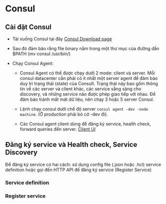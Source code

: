 # Consul

## Cài đặt Consul

- Tải xuống Consul tại đây [Consul Download page](https://www.consul.io/downloads.html)

- Sau đó đảm bảo rằng file binary nằm trong một thư mục của đường dẫn $PATH (mv consul /usr/bin/)

- Chạy Consul Agent:

  - Consul Agent có thể được chạy dưới 2 mode: client và server. Mỗi consul datacenter cần phải có ít nhất một server agent để đảm bảo duy trì trạng thái (state) của Consult. Trạng thái này bao gồm thông tin về các server và client khác, các service sẵng sàng cho discovery, và những service nào được phép giao tiếp với nhau. Để đảm bảo tránh mất mát dữ liệu, nên chạy 3 hoặc 5 server Consul.

  - Lệnh chạy consul dưới chế độ server `consul agent -dev -node machine`. (Ở production phải bỏ cờ -dev đi).

  - Các Consul agent client dùng để đăng ký service, health check, forward queries đến server. [Client UI](http://localhost:8500)

## Đăng ký service và Health check, Service Discovery

Để đăng ký service có hai cách: sử dụng config file (.json hoặc .hcl) service definition hoặc gọi đến HTTP API để đăng ký service (Register Service)

### Service definition



### Register service
